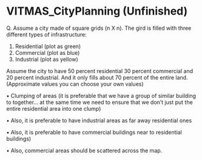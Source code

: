 # VITMAS_CityPlanning (Unfinished)
Q.
Assume a city made of square grids (n X n). The gird is filled with three different types of infrastructure: 
1. Residential (plot as green) 
2. Commercial (plot as blue) 
3. Industrial (plot as yellow)

Assume the city to have 50 percent residential 30 percent commercial and 20 percent industrial. And it only fills about 70 percent of the entire land. (Approximate values you can choose your own values) 

•	Clumping of areas (it is preferable that we have a group of similar building to together… at the same time we need to ensure that we don’t just put the entire residential area into one clump)

•	Also, it is preferable to have industrial areas as far away residential ones 

•	Also, it is preferable to have commercial buildings near to residential buildings) 

•	Also, commercial areas should be scattered across the map.

